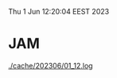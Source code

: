 Thu  1 Jun 12:20:04 EEST 2023
# JAM
<a href='./cache/202306/01_12.log'>./cache/202306/01_12.log</a>
